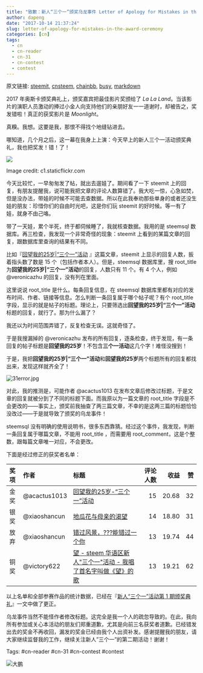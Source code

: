 ```yaml
---
title: "致歉：新人“三个一”颁奖乌龙事件 Letter of Apology for Mistakes in the Award Ceremony"
author: dapeng
date: "2017-10-14 21:37:24"
slug: letter-of-apology-for-mistakes-in-the-award-ceremony
categories: [cn]
tags: 
  - cn
  - cn-reader
  - cn-31
  - cn-contest
  - contest
---
```


原文链接: [steemit](https://steemit.com/cn/@dapeng/letter-of-apology-for-mistakes-in-the-award-ceremony), [cnsteem](https://cnsteem.com/cn/@dapeng/letter-of-apology-for-mistakes-in-the-award-ceremony), [chainbb](https://chainbb.com/cn/@dapeng/letter-of-apology-for-mistakes-in-the-award-ceremony), [busy](https://busy.org/cn/@dapeng/letter-of-apology-for-mistakes-in-the-award-ceremony), [markdown](https://raw.githubusercontent.com/pzhaonet/steem_mirror/master/content/post/letter-of-apology-for-mistakes-in-the-award-ceremony.md)

2017 年奥斯卡颁奖典礼上，颁奖嘉宾把最佳影片奖颁给了 *La La Land*。当该影片的演职人员激动的捧过小金人向支持他们的亲朋好友一一道谢时，却被告之，奖发错啦！真正的获奖影片是 *Moonlight*。


真糗。我想。这要是我，那恨不得找个地缝钻进去。


哪知道，几个月之后，这一幕在我身上上演：今天早上的新人三个一活动颁奖典礼，我也把奖发！错！了！


![](https://c1.staticflickr.com/6/5086/5299579966_846d4cb9ea_b.jpg)


Image credit: c1.staticflickr.com


今天比较忙，一早匆匆发了帖，就出去遛娃了。期间看了一下 steemit 上的回复，有朋友提醒我，说可能我把文章的评论人数算错了。我大吃一惊，心急如焚，但是没办法，带娃的时候不可能去查数据。所以在此我奉劝那些单身的或者还没生娃的朋友：珍惜你们的自由时光吧，这是你们玩 steemit 的好时候。等一有了娃，就身不由己咯。


带了一天娃，累个半死，终于都伺候睡了，我就核查数据。我用的是 steemsql 数据库。再三检查，我发现一个非常奇怪的现象：steemit 上看到的某篇文章的回复，跟数据库里查询的结果有不同。


比如『[回望我的25岁|“三个一”活动](https://steemit.com/cn/@acactus1013/25) 』这篇文章，steemit 上显示的回复人数，扳着指头数了数是 15 个（包括作者本人）。但是，steemsql 数据库里，搜 root_title 为**回望我的25岁|“三个一”活动**的回复，人数只有 11 个。有 4 个人，例如 @veronicazhu 的回复，没有列在里面。


这里说说 root_title 是什么。每条回复信息，在 steemsql 数据库里都有对应的发布时间、作者、链接等信息。怎么判断一条回复属于哪个帖子呢？有个 root_title 字段，显示的就是帖子的标题。理论上，只要筛选出**回望我的25岁|“三个一”活动**标题的回复，就行了。那为什么漏了？


我还以为时间范围弄错了，反复检查无误。这就奇怪了。


于是我搜漏掉的 @veronicazhu 发布的所有回复，逐条检查，终于发现，有一条回复的帖子标题是**回望我的25岁**！不包含**三个一活动**这几个字！难怪没搜到！


于是，我把**回望我的25岁|“三个一”活动**和**回望我的25岁**两个标题所有的回复都找出来，发现这样就齐全了！


![31error.jpg](https://steemitimages.com/DQmYM6mQgCwkZ2XMbF6huZ8MsjKB3pWv1T9pr83st42ZbGu/31error.jpg)


对此，我的推测是，可能作者 @acactus1013 在发布文章后修改过标题，于是文章的回复就被分到了不同的标题下面。而我原以为一篇文章的 root_title 字段是不会更改的——事实上，颁奖前我抽查了两三篇文章，不幸的是这两三篇的标题恰恰没改过——于是就导致了颁奖的乌龙事件！


steemsql 没有明确的使用说明书，很多东西靠猜。经过这个事件，我发现，判断一条回复属于哪篇文章，不能用 root_title ，而需要用 root_comment，这是个整数，跟每篇文章唯一对应，不会更改。


下面是经过修正的获奖者名单：


| 奖项   | 作者           | 标题                                       | 评论人数 |    收益 |    赞 |
| :--- | :----------- | :--------------------------------------- | ---: | ----: | ---: |
| 金奖   | @acactus1013 | [回望我的25岁-“三个一”活动](https://steemit.com/cn/@acactus1013/25) |   15 | 20.68 |   32 |
| 银奖   | @xiaoshancun | [地瓜花与母亲的渴望](https://steemit.com/cn/@xiaoshancun/4ykg3k) |   14 | 18.80 |   31 |
| 放弃   | @xiaoshancun | [错过风景，???能错过一个你](https://steemit.com/cn/@xiaoshancun/7tlug7) |   13 | 19.74 |   44 |
| 铜奖   | @victory622  | [望 - steem 华语区新人"三个一"活动 - 我唱了首名字叫做《望》的歌](https://steemit.com/cn/@victory622/steem) |   13 | 19.21 |   62 |


以上名单和全部参赛作品的统计数据，已经在『[新人“三个一”活动第 1 期颁奖典礼](https://steemit.com/cn/@dapeng/1-or-awards-ceremony-for-the-welcome-prize-new-steemians)』一文中做了更正。


乌龙事件当然不能怪作者修改标题。这完全是我一个人的疏忽导致的。在此，我向所有参加或关心本活动的朋友们郑重道歉，尤其是向前三名获奖者道歉。已经错发出去的奖金不再收回，漏发的奖金已经由我个人出资补发。感谢提醒我的朋友，请大家继续监督我的工作，继续关注新人”三个一”的第二期活动！谢谢！





Tags: #cn-reader #cn-31 #cn-contest #contest


![大鹏](https://steemitimages.com/DQmeYUwQ7Juorgd79o6D5E34BnUYxwfmLxYH4cApgPRhRf6/end2.jpg)
